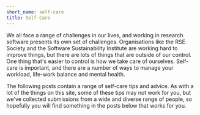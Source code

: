 ```yaml
---
short_name: self-care
title: Self-Care
---
```


We all face a range of challenges in our lives, and working in research software presents
its own set of challenges. Organisations like the RSE Society and the Software Sustainability Institute
are working hard to improve things, but there are lots of things that are outside of our control.
One thing that's easier to control is how we take care of ourselves. Self-care is important,
and there are a number of ways to manage your workload, life-work balance and mental health.

The following posts contain a range of self-care tips and advice.
As with a lot of the things on this site, some of these tips may not work for you,
but we've collected submissions from a wide and diverse range of people, so hopefully you
will find something in the posts below that works for you.

